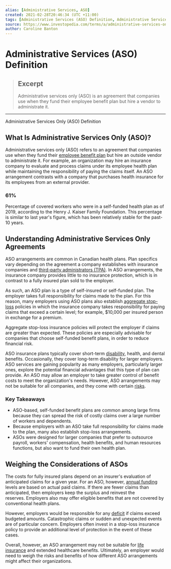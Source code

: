```yaml
---
alias: [Administrative Services, ASO]
created: 2021-02-28T20:46:34 (UTC +11:00)
tags: [Administrative Services (ASO) Definition, Administrative Services Only (ASO) Definition]
source: https://www.investopedia.com/terms/a/administrative-services-only.asp
author: Caroline Banton
---
```


# Administrative Services (ASO) Definition

> ## Excerpt
> Administrative services only (ASO) is an agreement that companies use when they fund their employee benefit plan but hire a vendor to administrate it.

---

Administrative Services Only (ASO) Definition
## What Is Administrative Services Only (ASO)?

Administrative services only (ASO) refers to an agreement that companies use when they fund their [employee benefit plan](https://www.investopedia.com/terms/e/employer_sponsored_plan.asp) but hire an outside vendor to administrate it. For example, an organization may hire an insurance company to evaluate and process claims under its employee health plan while maintaining the responsibility of paying the claims itself. An ASO arrangement contrasts with a company that purchases health insurance for its employees from an external provider.

### 61%

Percentage of covered workers who were in a self-funded health plan as of 2019, according to the Henry J. Kaiser Family Foundation. This percentage is similar to last year's figure, which has been relatively stable for the past-10 years.

## Understanding Administrative Services Only Agreements

ASO arrangements are common in Canadian health plans. Plan specifics vary depending on the agreement a company establishes with insurance companies and [third-party administrators (TPA)](https://www.investopedia.com/terms/t/third-party-claims-administrator.asp). In ASO arrangements, the insurance company provides little to no insurance protection, which is in contrast to a fully insured plan sold to the employer.

As such, an ASO plan is a type of self-insured or self-funded plan. The employer takes full responsibility for claims made to the plan. For this reason, many employers using ASO plans also establish [aggregate stop-loss](https://www.investopedia.com/terms/a/aggregate-stop-loss-insurance.asp) policies in which the insurance company takes responsibility for paying claims that exceed a certain level; for example, $10,000 per insured person in exchange for a premium.

Aggregate stop-loss insurance policies will protect the employer if claims are greater than expected. These policies are especially advisable for companies that choose self-funded benefit plans, in order to reduce financial risk.

ASO insurance plans typically cover short-term [disability](https://www.investopedia.com/terms/d/disability-insurance.asp), health, and dental benefits. Occasionally, they cover long-term disability for larger employers. ASO services are gaining popularity as many employers, particularly larger ones, explore the potential financial advantages that this type of plan can provide. An ASO may allow an employer to take greater control of benefit costs to meet the organization's needs. However, ASO arrangements may not be suitable for all companies, and they come with certain [risks](https://www.investopedia.com/terms/r/risk.asp). 

### Key Takeaways

-   ASO-based, self-funded benefit plans are common among large firms because they can spread the risk of costly claims over a large number of workers and dependents.
-   Because employers with an ASO take full responsibility for claims made to the plan, many also establish stop-loss arrangements.
-   ASOs were designed for larger companies that prefer to outsource payroll, workers' compensation, health benefits, and human resources functions, but also want to fund their own health plan. 

## Weighing the Considerations of ASOs

The costs for fully insured plans depend on an insurer's evaluation of anticipated claims for a given year. For an ASO, however, [annual funding](https://www.investopedia.com/articles/personal-finance/092613/pay-attention-your-funds-expense-ratio.asp) levels are based on actual paid claims. If there are fewer claims than anticipated, then employers keep the surplus and reinvest the reserves. Employers also may offer eligible benefits that are not covered by conventional health plans. 

However, employers would be responsible for any [deficit](https://www.investopedia.com/terms/d/deficit.asp) if claims exceed budgeted amounts. Catastrophic claims or sudden and unexpected events are of particular concern. Employers often invest in a stop-loss insurance policy to provide an additional level of protection in the event of these cases.

Overall, however, an ASO arrangement may not be suitable for [life insurance](https://www.investopedia.com/terms/l/lifeinsurance.asp) and extended healthcare benefits. Ultimately, an employer would need to weigh the risks and benefits of how different ASO arrangements might affect their organizations.

